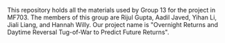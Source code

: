 This repository holds all the materials used by Group 13 for the project in MF703. The members of this group are Rijul Gupta, Aadil Javed, 
Yihan Li, Jiali Liang, and Hannah Willy. Our project name is "Overnight Returns and Daytime Reversal Tug-of-War to Predict Future Returns".

 
 
 
